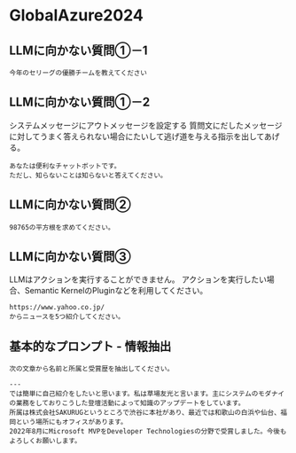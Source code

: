 # GlobalAzure2024

## LLMに向かない質問①－1

```
今年のセリーグの優勝チームを教えてください
```

## LLMに向かない質問①－2

システムメッセージにアウトメッセージを設定する
質問文にだしたメッセージに対してうまく答えられない場合にたいして逃げ道を与える指示を出してあげる。

```
あなたは便利なチャットボットです。
ただし、知らないことは知らないと答えてください。
```

## LLMに向かない質問②

```
98765の平方根を求めてください。
```

## LLMに向かない質問③

LLMはアクションを実行することができません。
アクションを実行したい場合、Semantic KernelのPluginなどを利用してください。

```
https://www.yahoo.co.jp/
からニュースを5つ紹介してください。
```

## 基本的なプロンプト - 情報抽出

```
次の文章から名前と所属と受賞歴を抽出してください。

---
では簡単に自己紹介をしたいと思います。私は草場友光と言います。主にシステムのモダナイの業務をしておりこうした登壇活動によって知識のアップデートをしています。
所属は株式会社SAKURUGというところで渋谷に本社があり、最近では和歌山の白浜や仙台、福岡という場所にもオフィスがあります。
2022年8月にMicrosoft MVPをDeveloper Technologiesの分野で受賞しました。今後もよろしくお願いします。

```

